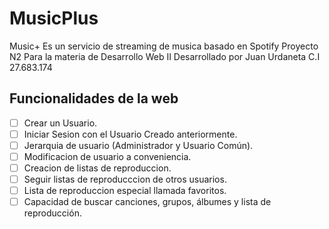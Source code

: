 # MusicPlus
Music+ Es un servicio de streaming de musica basado en Spotify
Proyecto N2 Para la materia de Desarrollo Web II
Desarrollado por Juan Urdaneta C.I 27.683.174

## Funcionalidades de la web
- [ ] Crear un Usuario.
- [ ] Iniciar Sesion con el Usuario Creado anteriormente.
- [ ] Jerarquia de usuario (Administrador y Usuario Común).
- [ ] Modificacion de usuario a conveniencia.
- [ ] Creacion de listas de reproduccion.
- [ ] Seguir listas de reproducccion de otros usuarios.
- [ ] Lista de reproduccion especial llamada favoritos.
- [ ] Capacidad de buscar canciones, grupos, álbumes y lista de reproducción.
